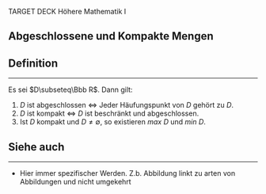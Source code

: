 
TARGET DECK
Höhere Mathematik I

Abgeschlossene und Kompakte Mengen
--
## Definition
***
Es sei $D\subseteq\Bbb R$. Dann gilt:
1. $D$ ist abgeschlossen $\iff$ Jeder Häufungspunkt von $D$ gehört zu $D$.
2. $D$ ist kompakt $\iff$ $D$ ist beschränkt und abgeschlossen.
3. Ist $D$ kompakt und $D\not=\emptyset$, so existieren $max\ D$ und $min\ D$.
## Siehe auch
***
* Hier immer spezifischer Werden. Z.b. Abbildung linkt zu arten von Abbildungen und nicht umgekehrt